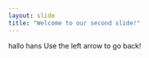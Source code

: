 ```yaml
---
layout: slide
title: "Welcome to our second slide!"
---
```

hallo hans
Use the left arrow to go back!
